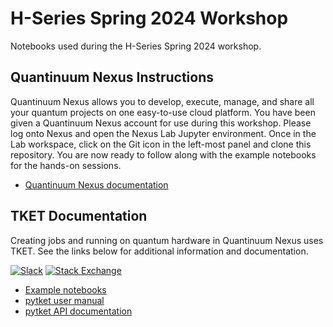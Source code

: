# H-Series Spring 2024 Workshop

Notebooks used during the H-Series Spring 2024 workshop.

## Quantinuum Nexus Instructions

Quantinuum Nexus allows you to develop, execute, manage, and share all your quantum projects on one easy-to-use cloud platform. You have been given
a Quantinuum Nexus account for use during this workshop. Please log onto Nexus and open the Nexus Lab Jupyter environment. Once in the Lab workspace, 
click on the Git icon in the left-most panel and clone this repository. You are now ready to follow along with the example notebooks for the hands-on sessions.

* [Quantinuum Nexus documentation](https://nexus.quantinuum.com/docs) 

## TKET Documentation

Creating jobs and running on quantum hardware in Quantinuum Nexus uses TKET. See the links below for additional information and documentation.

[![Slack](https://img.shields.io/badge/Slack-4A154B?style=for-the-badge&logo=slack&logoColor=white)](https://tketusers.slack.com/join/shared_invite/zt-18qmsamj9-UqQFVdkRzxnXCcKtcarLRA#)
[![Stack Exchange](https://img.shields.io/badge/StackExchange-%23ffffff.svg?style=for-the-badge&logo=StackExchange)](https://quantumcomputing.stackexchange.com/tags/pytket)

* [Example notebooks](https://tket.quantinuum.com/examples/Getting_started.html)
* [pytket user manual](https://tket.quantinuum.com/user-manual/)
* [pytket API documentation](https://tket.quantinuum.com/api-docs/) 